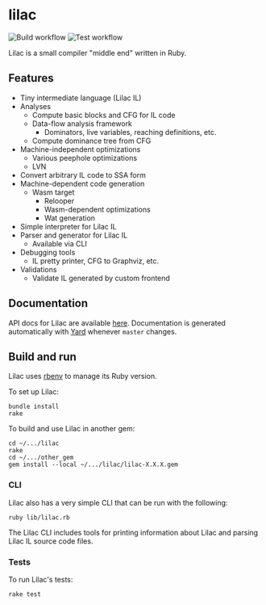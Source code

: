 # lilac

![Build workflow](https://github.com/matthewd673/lilac/actions/workflows/build.yml/badge.svg)
![Test workflow](https://github.com/matthewd673/lilac/actions/workflows/test.yml/badge.svg)

Lilac is a small compiler "middle end" written in Ruby.

## Features

* Tiny intermediate language (Lilac IL)
* Analyses
  * Compute basic blocks and CFG for IL code
  * Data-flow analysis framework
    * Dominators, live variables, reaching definitions, etc.
  * Compute dominance tree from CFG
* Machine-independent optimizations
  * Various peephole optimizations
  * LVN
* Convert arbitrary IL code to SSA form
* Machine-dependent code generation
  * Wasm target
    * Relooper
    * Wasm-dependent optimizations
    * Wat generation
* Simple interpreter for Lilac IL
* Parser and generator for Lilac IL
  * Available via CLI
* Debugging tools
  * IL pretty printer, CFG to Graphviz, etc.
* Validations
  * Validate IL generated by custom frontend
 
## Documentation

API docs for Lilac are available [here](https://matthewd673.github.io/lilac/). Documentation is
generated automatically with [Yard](https://yardoc.org) whenever `master` changes.

## Build and run

Lilac uses [rbenv](https://github.com/rbenv/rbenv) to manage its Ruby version.

To set up Lilac:

```
bundle install
rake
```

To build and use Lilac in another gem:

```
cd ~/.../lilac
rake
cd ~/.../other_gem
gem install --local ~/.../lilac/lilac-X.X.X.gem
```

### CLI

Lilac also has a very simple CLI that can be run with the following:
```
ruby lib/lilac.rb
```

The Lilac CLI includes tools for printing information about Lilac and parsing Lilac IL source code files.

### Tests

To run Lilac's tests:
```
rake test
```
